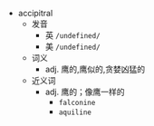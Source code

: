 - accipitral
  - 发音
    - 英 `/undefined/`
    - 美 `/undefined/`
  - 词义
    - adj. 鹰的,鹰似的,贪婪凶猛的
  - 近义词
    - adj. 鹰的；像鹰一样的
      - `falconine`
      - `aquiline`
